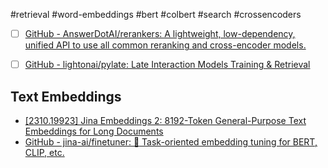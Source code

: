 
#retrieval #word-embeddings #bert #colbert #search #crossencoders 


- [ ] [GitHub - AnswerDotAI/rerankers: A lightweight, low-dependency, unified API to use all common reranking and cross-encoder models.](https://github.com/answerdotai/rerankers)
- [ ] [GitHub - lightonai/pylate: Late Interaction Models Training & Retrieval](https://github.com/lightonai/pylate)





## Text Embeddings


- [[2310.19923] Jina Embeddings 2: 8192-Token General-Purpose Text Embeddings for Long Documents](https://arxiv.org/abs/2310.19923)
- [GitHub - jina-ai/finetuner: :dart: Task-oriented embedding tuning for BERT, CLIP, etc.](https://github.com/jina-ai/finetuner)